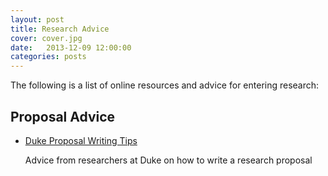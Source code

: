 ```yaml
---
layout: post
title: Research Advice
cover: cover.jpg
date:   2013-12-09 12:00:00
categories: posts
---
```

The following is a list of online resources and advice for entering research:


## Proposal Advice
* [Duke Proposal Writing Tips](http://undergraduateresearch.duke.edu/started/writing-research-proposals)

	Advice from researchers at Duke on how to write a research proposal
